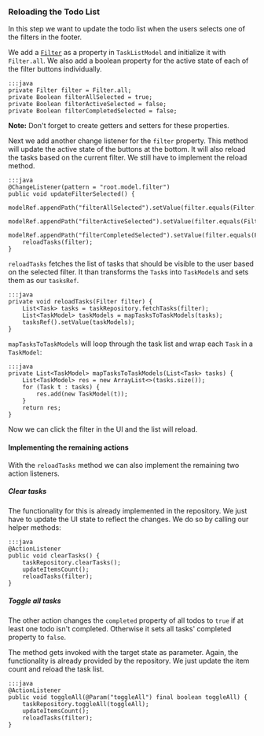 ### Reloading the Todo List

In this step we want to update the todo list when the users selects one of the filters in the footer.

We add a [`Filter`][1] as a property in `TaskListModel` and initialize it with `Filter.all`.
We also add a boolean property for the active state of each of the filter buttons individually.

    :::java
    private Filter filter = Filter.all;
    private Boolean filterAllSelected = true;
    private Boolean filterActiveSelected = false;
    private Boolean filterCompletedSelected = false;

<div class="alert alert-info">
    <strong>Note:</strong>
    Don't forget to create getters and setters for these properties.
</div>


Next we add another change listener for the `filter` property.
This method will update the active state of the buttons at the bottom.
It will also reload the tasks based on the current filter.
We still have to implement the reload method.

    :::java
    @ChangeListener(pattern = "root.model.filter")
    public void updateFilterSelected() {
        modelRef.appendPath("filterAllSelected").setValue(filter.equals(Filter.all));
        modelRef.appendPath("filterActiveSelected").setValue(filter.equals(Filter.active));
        modelRef.appendPath("filterCompletedSelected").setValue(filter.equals(Filter.completed));
        reloadTasks(filter);
    }

`reloadTasks` fetches the list of tasks that should be visible to the user based on the selected filter.
It than transforms the `Task`s into `TaskModel`s and sets them as our `tasksRef`.

    :::java
    private void reloadTasks(Filter filter) {
        List<Task> tasks = taskRepository.fetchTasks(filter);
        List<TaskModel> taskModels = mapTasksToTaskModels(tasks);
        tasksRef().setValue(taskModels);
    }

`mapTasksToTaskModels` will loop through the task list and wrap each `Task` in a `TaskModel`:

    :::java
    private List<TaskModel> mapTasksToTaskModels(List<Task> tasks) {
        List<TaskModel> res = new ArrayList<>(tasks.size());
        for (Task t : tasks) {
            res.add(new TaskModel(t));
        }
        return res;
    }

Now we can click the filter in the UI and the list will reload.

#### Implementing the remaining actions

With the `reloadTasks` method we can also implement the remaining two action listeners.

##### Clear tasks

The functionality for this is already implemented in the repository.
We just have to update the UI state to reflect the changes.
We do so by calling our helper methods:

    :::java
    @ActionListener
    public void clearTasks() {
        taskRepository.clearTasks();
        updateItemsCount();
        reloadTasks(filter);
    }

##### Toggle all tasks

The other action changes the `completed` property of all todos to `true` if at least one todo isn't completed.
Otherwise it sets all tasks' completed property to `false`.

The method gets invoked with the target state as parameter.
Again, the functionality is already provided by the repository. 
We just update the item count and reload the task list.

    :::java
    @ActionListener
    public void toggleAll(@Param("toggleAll") final boolean toggleAll) {
        taskRepository.toggleAll(toggleAll);
        updateItemsCount();
        reloadTasks(filter);
    }

[1]: https://github.com/ankor-io/ankor-todo-tutorial/blob/server-step-7/todo-server/src/main/java/io/ankor/tutorial/model/Filter.java
